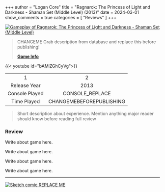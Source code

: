 +++
author = "Logan Core"
title = "Ragnarok: The Princess of Light and Darkness - Shaman Set (Middle Level) (2013)"
date = 2024-03-01
show_comments = true
categories = [
	"Reviews"
]
+++



[![Gameplay of Ragnarok: The Princess of Light and Darkness - Shaman Set (Middle Level)](/images/core_game_database/141753_gameplay.webp)](/images/core_game_database/141753_gameplay.webp)

> CHANGEME Grab description from database and replace this before publishing!
>
> **[Game Info](https://www.mobygames.com/game/141753/ragnarok-the-princess-of-light-and-darkness-shaman-set-middle-le/)**

{{< youtube id="bAMlZGhCyVg">}}

|||
|:-:|:-:|
|1|2
| Release Year   | 2013
| Console Played     | CONSOLE_REPLACE
| Time Played     | CHANGEMEBEFOREPUBLISHING

> Short description about experience. Mention anything major reader should know before reading full review

### Review

Write about game here.

Write about game here.

Write about game here.

Write about game here.

---

[![Sketch comic REPLACE ME](/images/test_image.webp)](/images/test_image.webp)
